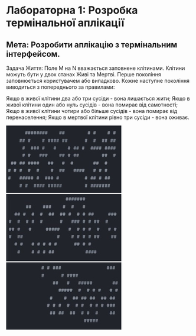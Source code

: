 # Лабораторна 1: Розробка термінальної аплікації
## Мета: Розробити аплікацію з термінальним інтерфейсом.

Задача Життя:
Поле M на N вважається заповнене клітинами. Клітини можуть бути у двох станах Живі та Мертві. Перше покоління заповнюється користувачем або випадково. Кожне наступне покоління виводиться з попереднього за правилами:

Якщо в живої клітини два або три сусіди - вона лишається жити;
Якщо в живої клітини один або нуль сусідів - вона помирає від самотності;
Якщо в живої клітини чотири або більше сусідів - вона помирає від перенаселення;
Якщо в мертвої клітини рівно три сусіди - вона оживає.

![1Terminal](1.jpg)
![1Terminal](2.jpg)
![1Terminal](3.jpg)
